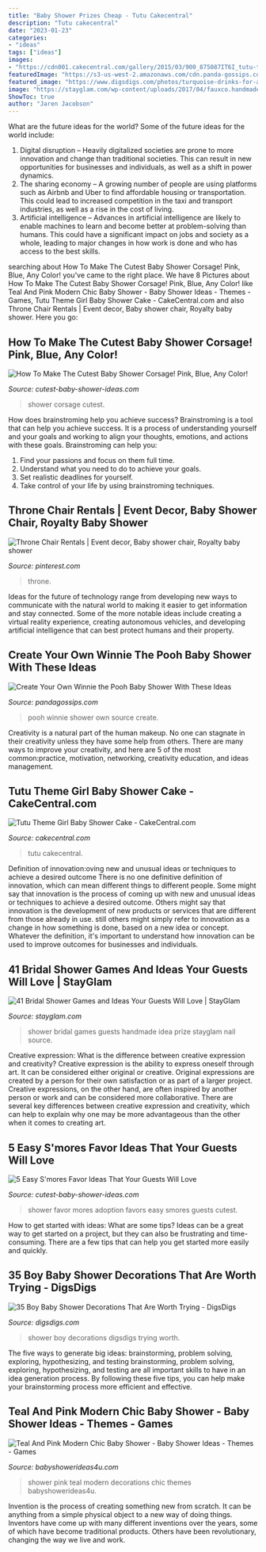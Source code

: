 ```yaml
---
title: "Baby Shower Prizes Cheap - Tutu Cakecentral"
description: "Tutu cakecentral"
date: "2023-01-23"
categories:
- "ideas"
tags: ["ideas"]
images:
- "https://cdn001.cakecentral.com/gallery/2015/03/900_875087IT6I_tutu-theme-girl-baby-shower-cake.jpg"
featuredImage: "https://s3-us-west-2.amazonaws.com/cdn.panda-gossips.com/production/imgs/images/000/010/849/original.jpg?1540188133"
featured_image: "https://www.digsdigs.com/photos/turquoise-drinks-for-a-boy-baby-shower.jpg"
image: "https://stayglam.com/wp-content/uploads/2017/04/fauxco.handmade_14278910_329582780766570_1444666306_nresizw.jpg"
ShowToc: true
author: "Jaren Jacobson"
---
```



What are the future ideas for the world?
Some of the future ideas for the world include:
1. Digital disruption – Heavily digitalized societies are prone to more innovation and change than traditional societies. This can result in new opportunities for businesses and individuals, as well as a shift in power dynamics.
2. The sharing economy – A growing number of people are using platforms such as Airbnb and Uber to find affordable housing or transportation. This could lead to increased competition in the taxi and transport industries, as well as a rise in the cost of living.
3. Artificial intelligence – Advances in artificial intelligence are likely to enable machines to learn and become better at problem-solving than humans. This could have a significant impact on jobs and society as a whole, leading to major changes in how work is done and who has access to the best skills.

	

		
searching about How To Make The Cutest Baby Shower Corsage! Pink, Blue, Any Color! you've came to the right place. We have 8 Pictures about How To Make The Cutest Baby Shower Corsage! Pink, Blue, Any Color! like Teal And Pink Modern Chic Baby Shower - Baby Shower Ideas - Themes - Games, Tutu Theme Girl Baby Shower Cake - CakeCentral.com and also Throne Chair Rentals | Event decor, Baby shower chair, Royalty baby shower. Here you go:
		
    
## How To Make The Cutest Baby Shower Corsage! Pink, Blue, Any Color!

<img loading=lazy src="http://www.cutest-baby-shower-ideas.com/images/babiesbreathcorsage.jpg" onerror="this.onerror=null;this.src='https://tse4.mm.bing.net/th?id=OIP.DA90O0WX9wR5BPOw0aRhpQHaLJ&amp;pid=15.1';" alt="How To Make The Cutest Baby Shower Corsage! Pink, Blue, Any Color!">

_Source: cutest-baby-shower-ideas.com_

>shower corsage cutest. 

	

How does brainstroming help you achieve success?
Brainstroming is a tool that can help you achieve success. It is a process of understanding yourself and your goals and working to align your thoughts, emotions, and actions with these goals. Brainstroming can help you: 
1. Find your passions and focus on them full time.
2. Understand what you need to do to achieve your goals.
3. Set realistic deadlines for yourself.
4. Take control of your life by using brainstroming techniques.

    
## Throne Chair Rentals | Event Decor, Baby Shower Chair, Royalty Baby Shower

<img loading=lazy src="https://i.pinimg.com/736x/d5/c3/53/d5c3535bd999bd51617cfe6f72e8f7bb.jpg" onerror="this.onerror=null;this.src='https://tse3.mm.bing.net/th?id=OIP.QKSOwHbShOHBK1ZzpjZjOQHaJ3&amp;pid=15.1';" alt="Throne Chair Rentals | Event decor, Baby shower chair, Royalty baby shower">

_Source: pinterest.com_

>throne. 

	

Ideas for the future of technology range from developing new ways to communicate with the natural world to making it easier to get information and stay connected. Some of the more notable ideas include creating a virtual reality experience, creating autonomous vehicles, and developing artificial intelligence that can best protect humans and their property.

    
## Create Your Own Winnie The Pooh Baby Shower With These Ideas

<img loading=lazy src="https://s3-us-west-2.amazonaws.com/cdn.panda-gossips.com/production/imgs/images/000/010/849/original.jpg?1540188133" onerror="this.onerror=null;this.src='https://tse2.mm.bing.net/th?id=OIP.dm4ei1TiS6vDY-prdfu0iAHaJ4&amp;pid=15.1';" alt="Create Your Own Winnie the Pooh Baby Shower With These Ideas">

_Source: pandagossips.com_

>pooh winnie shower own source create. 

	

Creativity is a natural part of the human makeup. No one can stagnate in their creativity unless they have some help from others. There are many ways to improve your creativity, and here are 5 of the most common:practice, motivation, networking, creativity education, and ideas management.

    
## Tutu Theme Girl Baby Shower Cake - CakeCentral.com

<img loading=lazy src="https://cdn001.cakecentral.com/gallery/2015/03/900_875087IT6I_tutu-theme-girl-baby-shower-cake.jpg" onerror="this.onerror=null;this.src='https://tse1.mm.bing.net/th?id=OIP.dh7Gp6z4NcjFUHe2QFCTMwHaLJ&amp;pid=15.1';" alt="Tutu Theme Girl Baby Shower Cake - CakeCentral.com">

_Source: cakecentral.com_

>tutu cakecentral. 

	

Definition of innovation:oving new and unusual ideas or techniques to achieve a desired outcome
There is no one definitive definition of innovation, which can mean different things to different people. Some might say that innovation is the process of coming up with new and unusual ideas or techniques to achieve a desired outcome. Others might say that innovation is the development of new products or services that are different from those already in use. still others might simply refer to innovation as a change in how something is done, based on a new idea or concept. Whatever the definition, it's important to understand how innovation can be used to improve outcomes for businesses and individuals.

    
## 41 Bridal Shower Games And Ideas Your Guests Will Love | StayGlam

<img loading=lazy src="https://stayglam.com/wp-content/uploads/2017/04/fauxco.handmade_14278910_329582780766570_1444666306_nresizw.jpg" onerror="this.onerror=null;this.src='https://tse4.mm.bing.net/th?id=OIP.PvqXFR7A5T3tt8_k0x8_qgHaHa&amp;pid=15.1';" alt="41 Bridal Shower Games and Ideas Your Guests Will Love | StayGlam">

_Source: stayglam.com_

>shower bridal games guests handmade idea prize stayglam nail source. 

	

Creative expression: What is the difference between creative expression and creativity?
Creative expression is the ability to express oneself through art. It can be considered either original or creative. Original expressions are created by a person for their own satisfaction or as part of a larger project. Creative expressions, on the other hand, are often inspired by another person or work and can be considered more collaborative. There are several key differences between creative expression and creativity, which can help to explain why one may be more advantageous than the other when it comes to creating art.

    
## 5 Easy S&#039;mores Favor Ideas That Your Guests Will Love

<img loading=lazy src="http://www.cutest-baby-shower-ideas.com/images/smorefavorideas.jpg" onerror="this.onerror=null;this.src='https://tse1.mm.bing.net/th?id=OIP.tpjfFVCEv_hUk1uoXtVbTgHaNI&amp;pid=15.1';" alt="5 Easy S&#039;mores Favor Ideas That Your Guests Will Love">

_Source: cutest-baby-shower-ideas.com_

>shower favor mores adoption favors easy smores guests cutest. 

	

How to get started with ideas: What are some tips?
Ideas can be a great way to get started on a project, but they can also be frustrating and time-consuming. There are a few tips that can help you get started more easily and quickly.

    
## 35 Boy Baby Shower Decorations That Are Worth Trying - DigsDigs

<img loading=lazy src="https://www.digsdigs.com/photos/turquoise-drinks-for-a-boy-baby-shower.jpg" onerror="this.onerror=null;this.src='https://tse2.mm.bing.net/th?id=OIP._2UzKT-EJG9vDJEePhhwgwHaLG&amp;pid=15.1';" alt="35 Boy Baby Shower Decorations That Are Worth Trying - DigsDigs">

_Source: digsdigs.com_

>shower boy decorations digsdigs trying worth. 

	

The five ways to generate big ideas: brainstorming, problem solving, exploring, hypothesizing, and testing
brainstorming, problem solving, exploring, hypothesizing, and testing are all important skills to have in an idea generation process. By following these five tips, you can help make your brainstorming process more efficient and effective.

    
## Teal And Pink Modern Chic Baby Shower - Baby Shower Ideas - Themes - Games

<img loading=lazy src="http://www.babyshowerideas4u.com/wp-content/uploads/2016/05/Teal-And-Pink-Modern-Chic-Baby-Shower-Decorations.jpg" onerror="this.onerror=null;this.src='https://tse3.mm.bing.net/th?id=OIP.4tRsbfNSq2vKKtSGMn_CwwHaJ4&amp;pid=15.1';" alt="Teal And Pink Modern Chic Baby Shower - Baby Shower Ideas - Themes - Games">

_Source: babyshowerideas4u.com_

>shower pink teal modern decorations chic themes babyshowerideas4u. 

	

Invention is the process of creating something new from scratch. It can be anything from a simple physical object to a new way of doing things. Inventors have come up with many different inventions over the years, some of which have become traditional products. Others have been revolutionary, changing the way we live and work.

